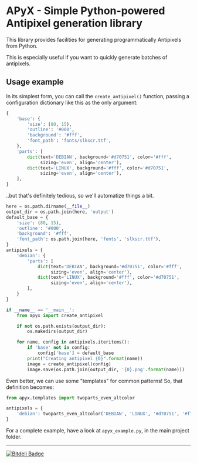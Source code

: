 # APyX - Simple Python-powered Antipixel generation library

This library provides facilities for generating programmatically
Antipixels from Python.

This is especially useful if you want to quickly generate batches
of antipixels.


## Usage example

In its simplest form, you can call the ``create_antipixel()`` function, passing
a configuration dictionary like this as the only argument:

```python
{
    'base': {
        'size': (80, 15),
        'outline': '#000',
        'background': '#fff',
        'font_path': 'fonts/slkscr.ttf',
    },
    'parts': [
        dict(text='DEBIAN', background='#d70751', color='#fff',
             sizing='even', align='center'),
        dict(text='LINUX', background='#fff', color='#d70751',
             sizing='even', align='center'),
    ],
}
```

..but that's definitely tedious, so we'll automatize things a bit.

```python
here = os.path.dirname(__file__)
output_dir = os.path.join(here, 'output')
default_base = {
    'size': (80, 15),
    'outline': '#000',
    'background': '#fff',
    'font_path': os.path.join(here, 'fonts', 'slkscr.ttf'),
}
antipixels = {
    'debian': {
        'parts': [
            dict(text='DEBIAN', background='#d70751', color='#fff',
                 sizing='even', align='center'),
            dict(text='LINUX', background='#fff', color='#d70751',
                 sizing='even', align='center'),
        ],
    }
}

if __name__ == '__main__':
    from apyx import create_antipixel

    if not os.path.exists(output_dir):
        os.makedirs(output_dir)

    for name, config in antipixels.iteritems():
        if 'base' not in config:
            config['base'] = default_base
        print("Creating antipixel {0}".format(name))
        image = create_antipixel(config)
        image.save(os.path.join(output_dir, '{0}.png'.format(name)))
```

Even better, we can use some "templates" for common patterns!
So, that definition becomes:

```python
from apyx.templates import twoparts_even_altcolor

antipixels = {
    'debian': twoparts_even_altcolor('DEBIAN', 'LINUX', '#d70751', '#fff'),
}
```

For a complete example, have a look at ``apyx_example.py``, in the main
project folder.

-----
[![Bitdeli Badge](https://d2weczhvl823v0.cloudfront.net/rshk/apyx/trend.png)](https://bitdeli.com/free "Bitdeli Badge")
